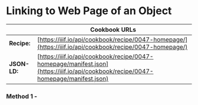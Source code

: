 # Linking to Web Page of an Object
|              | **Cookbook URLs** |
|--------------|-------------------|
| **Recipe:**  | [https://iiif.io/api/cookbook/recipe/0047-homepage/](https://iiif.io/api/cookbook/recipe/0047-homepage/) |
| **JSON-LD:** | [https://iiif.io/api/cookbook/recipe/0047-homepage/manifest.json](https://iiif.io/api/cookbook/recipe/0047-homepage/manifest.json) |

### Method 1 - 

